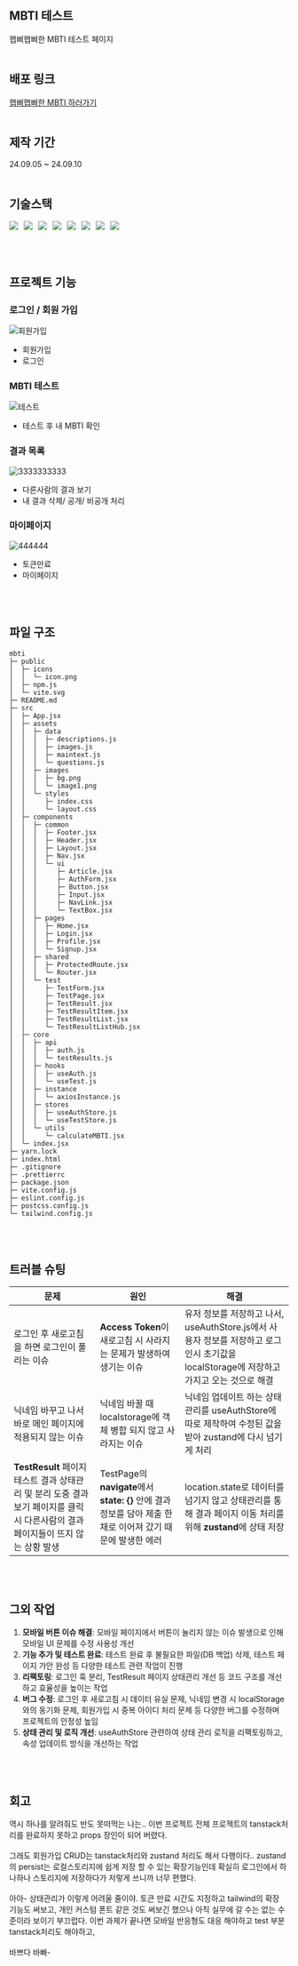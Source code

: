 ## MBTI 테스트

햅삐햅삐한 MBTI 테스트 페이지
<br/><br/>

## 배포 링크

[햅삐햅삐한 MBTI 하러가기](mbti-tau.vercel.app/)
<br/><br/>

## 제작 기간

24.09.05 ~ 24.09.10
<br/><br/>

## 기술스택

<div style="display: flex; gap: 10px;">
<img src="https://img.shields.io/badge/JavaScript-F7DF1E?style=flat-square&logo=JavaScript&logoColor=white"/>
<img src="https://img.shields.io/badge/HTML5-E34F26?style=flat-square&logo=html5&logoColor=white"/>
<img src="https://img.shields.io/badge/CSS3-1572B6?style=flat-square&logo=CSS3&logoColor=white"/>
<img src="https://img.shields.io/badge/React-61DAFB?style=flat-square&logo=React&logoColor=white"/>
<img src="https://img.shields.io/badge/reactquery-FF4154?style=flat-square&logo=reactquery&logoColor=white"/>
<img src="https://img.shields.io/badge/zustand-F3DF49?style=flat-square&logo=standardjs&logoColor=white"/>
<img src="https://img.shields.io/badge/Tailwind_CSS-38B2AC?style=flat-square&logo=tailwind-css&logoColor=white"/>
<img src="https://img.shields.io/badge/glitch-3333FF?style=flat-square&logo=glitch&logoColor=white"/>
</div>

<br/><br/>

## 프로젝트 기능

### 로그인 / 회원 가입
![회원가입](https://github.com/user-attachments/assets/b48abd95-607f-403e-b6e5-7d10dd53a951)

- 회원가입
- 로그인

### MBTI 테스트
![테스트](https://github.com/user-attachments/assets/1466b20c-2f67-4949-9ae5-30b57d0a4290)

- 테스트 후 내 MBTI 확인

### 결과 목록
![3333333333](https://github.com/user-attachments/assets/aed3a7a0-c770-4a9a-8396-e3a3240c5537)

- 다른사람의 결과 보기
- 내 결과 삭제/ 공개/ 비공개 처리

### 마이페이지
![444444](https://github.com/user-attachments/assets/92ae32e2-633f-4956-a5e3-0cbb6b224bfe)

- 토큰만료
- 마이페이지
  
<br/><br/>
## 파일 구조

```
mbti
├─ public
│  ├─ icons
│  │  └─ icon.png
│  ├─ npm.js
│  └─ vite.svg
├─ README.md
├─ src
│  ├─ App.jsx
│  ├─ assets
│  │  ├─ data
│  │  │  ├─ descriptions.js
│  │  │  ├─ images.js
│  │  │  ├─ maintext.js
│  │  │  └─ questions.js
│  │  ├─ images
│  │  │  ├─ bg.png
│  │  │  └─ image1.png
│  │  └─ styles
│  │     ├─ index.css
│  │     └─ layout.css
│  ├─ components
│  │  ├─ common
│  │  │  ├─ Footer.jsx
│  │  │  ├─ Header.jsx
│  │  │  ├─ Layout.jsx
│  │  │  ├─ Nav.jsx
│  │  │  └─ ui
│  │  │     ├─ Article.jsx
│  │  │     ├─ AuthForm.jsx
│  │  │     ├─ Button.jsx
│  │  │     ├─ Input.jsx
│  │  │     ├─ NavLink.jsx
│  │  │     └─ TextBox.jsx
│  │  ├─ pages
│  │  │  ├─ Home.jsx
│  │  │  ├─ Login.jsx
│  │  │  ├─ Profile.jsx
│  │  │  └─ Signup.jsx
│  │  ├─ shared
│  │  │  ├─ ProtectedRoute.jsx
│  │  │  └─ Router.jsx
│  │  └─ test
│  │     ├─ TestForm.jsx
│  │     ├─ TestPage.jsx
│  │     ├─ TestResult.jsx
│  │     ├─ TestResultItem.jsx
│  │     ├─ TestResultList.jsx
│  │     └─ TestResultListHub.jsx
│  ├─ core
│  │  ├─ api
│  │  │  ├─ auth.js
│  │  │  └─ testResults.js
│  │  ├─ hooks
│  │  │  ├─ useAuth.js
│  │  │  └─ useTest.js
│  │  ├─ instance
│  │  │  └─ axiosInstance.js
│  │  ├─ stores
│  │  │  ├─ useAuthStore.js
│  │  │  └─ useTestStore.js
│  │  └─ utils
│  │     └─ calculateMBTI.jsx
│  └─ index.jsx
├─ yarn.lock
├─ index.html
├─ .gitignore
├─ .prettierrc
├─ package.json
├─ vite.config.js
├─ eslint.config.js
├─ postcss.config.js
└─ tailwind.config.js
```
<br/><br/>


## 트러블 슈팅


| 문제                                                                                                                            | 원인                                                                                                        | 해결                                                                                                                                    |
| ------------------------------------------------------------------------------------------------------------------------------- | ----------------------------------------------------------------------------------------------------------- | --------------------------------------------------------------------------------------------------------------------------------------- |
| 로그인 후 새로고침을 하면 로그인이 풀리는 이슈                                                                                  | **Access Token**이 새로고침 시 사라지는 문제가 발생하여 생기는 이슈                                         | 유저 정보를 저장하고 나서, useAuthStore.js에서 사용자 정보를 저장하고 로그인시 초기값을 localStorage에 저장하고 가지고 오는 것으로 해결 |
| 닉네임 바꾸고 나서 바로 메인 페이지에 적용되지 않는 이슈                                                                        | 닉네임 바꿀 때 localstorage에 객체 병합 되지 않고 사라지는 이슈                                             | 닉네임 업데이트 하는 상태관리를 useAuthStore에 따로 제작하여 수정된 값을 받아 zustand에 다시 넘기게 처리                                |
| **TestResult** 페이지 테스트 결과 상태관리 및 분리 도중 결과보기 페이지를 클릭시 다른사람의 결과 페이지들이 뜨지 않는 상황 발생 | TestPage의 **navigate**에서 **state: {}** 안에 결과 정보를 담아 제출 한 채로 이어져 갔기 때문에 발생한 에러 | location.state로 데이터를 넘기지 않고 상태관리를 통해 결과 페이지 이동 처리를 위해 **zustand**에 상태 저장                      |

<br/><br/>

## 그외 작업

1. **모바일 버튼 이슈 해결**: 모바일 페이지에서 버튼이 눌리지 않는 이슈 발생으로 인해 모바일 UI 문제를 수정 사용성 개선
2. **기능 추가 및 테스트 완료**: 테스트 완료 후 불필요한 파일(DB 백업) 삭제, 테스트 페이지 가안 완성 등 다양한 테스트 관련 작업이 진행
3. **리팩토링**: 로그인 훅 분리, TestResult 페이지 상태관리 개선 등 코드 구조를 개선하고 효율성을 높이는 작업
4. **버그 수정**: 로그인 후 새로고침 시 데이터 유실 문제, 닉네임 변경 시 localStorage와의 동기화 문제, 회원가입 시 중복 아이디 처리 문제 등 다양한 버그를 수정하며 프로젝트의 안정성 높임
5. **상태 관리 및 로직 개선**: useAuthStore 관련하여 상태 관리 로직을 리팩토링하고, 속성 업데이트 방식을 개선하는 작업

<br/><br/>

## 회고

역시 하나를 알려줘도 반도 못떠먹는 나는.. 이번 프로젝트 전체 프로젝트의 tanstack처리를 완료하지 못하고 props 장인이 되어 버렸다.  <br/><br/>
그래도 회원가입 CRUD는 tanstack처리와 zustand 처리도 해서 다행이다.. zustand의 persist는 로컬스토리지에 쉽게 저장 할 수 있는 확장기능인데 확실히 로그인에서 하나하나 스토리지에 저장하다가 저렇게 쓰니까 너무 편했다. <br/><br/>
아아- 상태관리가 이렇게 어려울 줄이야.
토큰 만료 시간도 지정하고 tailwind의 확장 기능도 써보고, 개인 커스텀 폰트 같은 것도 써보긴 했으나 아직 실무에 갈 수는 없는 수준이라 보이기 부끄럽다. 이번 과제가 끝나면 모바일 반응형도 대응 해야하고 test 부분 tanstack처리도 해야하고,
<br/><br/> 바쁘다 바빠-

